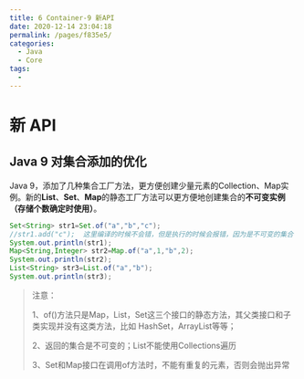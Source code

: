 ```yaml
---
title: 6 Container-9 新API
date: 2020-12-14 23:04:18
permalink: /pages/f835e5/
categories:
  - Java
  - Core
tags:
  - 
---
```

# 新 API

## Java 9 对集合添加的优化

Java 9，添加了几种集合工厂方法，更方便创建少量元素的Collection、Map实例。新的**List**、**Set**、**Map**的静态工厂方法可以更方便地创建集合的**不可变实例（存储个数确定时使用）**。

```java
Set<String> str1=Set.of("a","b","c");  
//str1.add("c");  这里编译的时候不会错，但是执行的时候会报错，因为是不可变的集合  
System.out.println(str1);  
Map<String,Integer> str2=Map.of("a",1,"b",2);  
System.out.println(str2);  
List<String> str3=List.of("a","b");  
System.out.println(str3);  
```

> 注意：
>
> 1、of()方法只是Map，List，Set这三个接口的静态方法，其父类接口和子类实现并没有这类方法，比如    HashSet，ArrayList等等；
>
> 2、返回的集合是不可变的；List不能使用Collections遍历
>
> 3、Set和Map接口在调用of方法时，不能有重复的元素，否则会抛出异常

